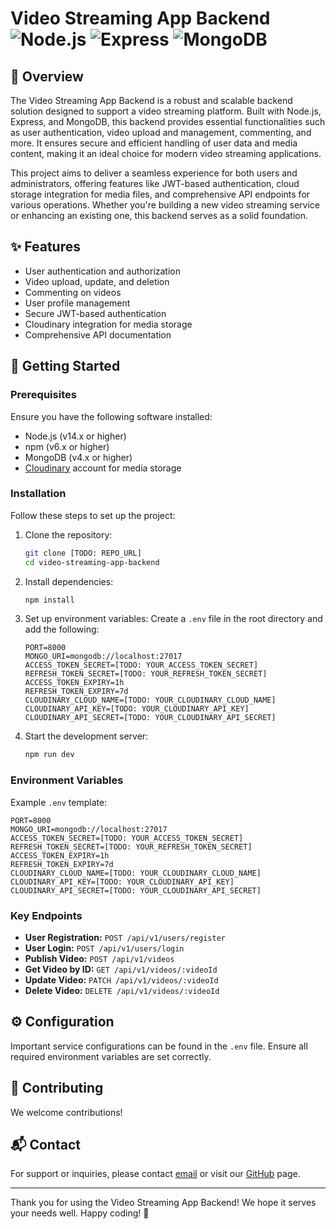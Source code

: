 # Video Streaming App Backend ![Node.js](https://img.shields.io/badge/Node.js-339933?style=for-the-badge&logo=nodedotjs&logoColor=white) ![Express](https://img.shields.io/badge/Express-000000?style=for-the-badge&logo=express&logoColor=white) ![MongoDB](https://img.shields.io/badge/MongoDB-47A248?style=for-the-badge&logo=mongodb&logoColor=white)

## 📌 Overview

The Video Streaming App Backend is a robust and scalable backend solution designed to support a video streaming platform. Built with Node.js, Express, and MongoDB, this backend provides essential functionalities such as user authentication, video upload and management, commenting, and more. It ensures secure and efficient handling of user data and media content, making it an ideal choice for modern video streaming applications.

This project aims to deliver a seamless experience for both users and administrators, offering features like JWT-based authentication, cloud storage integration for media files, and comprehensive API endpoints for various operations. Whether you're building a new video streaming service or enhancing an existing one, this backend serves as a solid foundation.

## ✨ Features

- User authentication and authorization
- Video upload, update, and deletion
- Commenting on videos
- User profile management
- Secure JWT-based authentication
- Cloudinary integration for media storage
- Comprehensive API documentation

## 🚀 Getting Started

### Prerequisites

Ensure you have the following software installed:

- Node.js (v14.x or higher)
- npm (v6.x or higher)
- MongoDB (v4.x or higher)
- [Cloudinary](https://cloudinary.com/) account for media storage

### Installation

Follow these steps to set up the project:

1. Clone the repository:
    ```sh
    git clone [TODO: REPO_URL]
    cd video-streaming-app-backend
    ```

2. Install dependencies:
    ```sh
    npm install
    ```

3. Set up environment variables:
    Create a `.env` file in the root directory and add the following:
    ```env
    PORT=8000
    MONGO_URI=mongodb://localhost:27017
    ACCESS_TOKEN_SECRET=[TODO: YOUR_ACCESS_TOKEN_SECRET]
    REFRESH_TOKEN_SECRET=[TODO: YOUR_REFRESH_TOKEN_SECRET]
    ACCESS_TOKEN_EXPIRY=1h
    REFRESH_TOKEN_EXPIRY=7d
    CLOUDINARY_CLOUD_NAME=[TODO: YOUR_CLOUDINARY_CLOUD_NAME]
    CLOUDINARY_API_KEY=[TODO: YOUR_CLOUDINARY_API_KEY]
    CLOUDINARY_API_SECRET=[TODO: YOUR_CLOUDINARY_API_SECRET]
    ```

4. Start the development server:
    ```sh
    npm run dev
    ```

### Environment Variables

Example `.env` template:
```env
PORT=8000
MONGO_URI=mongodb://localhost:27017
ACCESS_TOKEN_SECRET=[TODO: YOUR_ACCESS_TOKEN_SECRET]
REFRESH_TOKEN_SECRET=[TODO: YOUR_REFRESH_TOKEN_SECRET]
ACCESS_TOKEN_EXPIRY=1h
REFRESH_TOKEN_EXPIRY=7d
CLOUDINARY_CLOUD_NAME=[TODO: YOUR_CLOUDINARY_CLOUD_NAME]
CLOUDINARY_API_KEY=[TODO: YOUR_CLOUDINARY_API_KEY]
CLOUDINARY_API_SECRET=[TODO: YOUR_CLOUDINARY_API_SECRET]
```

<!-- ## 🔧 API Documentation -->

<!-- The API documentation is available via [Postman](TODO: LINK_TO_POSTMAN_COLLECTION) or [Swagger](TODO: LINK_TO_SWAGGER_DOCS). -->

### Key Endpoints

- **User Registration:** `POST /api/v1/users/register`
- **User Login:** `POST /api/v1/users/login`
- **Publish Video:** `POST /api/v1/videos`
- **Get Video by ID:** `GET /api/v1/videos/:videoId`
- **Update Video:** `PATCH /api/v1/videos/:videoId`
- **Delete Video:** `DELETE /api/v1/videos/:videoId`
<!--
## 🧪 Testing

To run tests, use the following command:
```sh
npm test
```
-->
## ⚙️ Configuration

Important service configurations can be found in the `.env` file. Ensure all required environment variables are set correctly.
<!--
## 📦 Deployment

### Docker

1. Build the Docker image:
    ```sh
    docker build -t video-streaming-app-backend .
    ```

2. Run the Docker container:
    ```sh
    docker run -p 8000:8000 --env-file .env video-streaming-app-backend
    ```

### Heroku

1. Create a new Heroku app:
    ```sh
    heroku create [APP_NAME]
    ```

2. Set environment variables on Heroku:
    ```sh
    heroku config:set PORT=8000 MONGO_URI=[YOUR_MONGO_URI] ACCESS_TOKEN_SECRET=[YOUR_ACCESS_TOKEN_SECRET] REFRESH_TOKEN_SECRET=[YOUR_REFRESH_TOKEN_SECRET] CLOUDINARY_CLOUD_NAME=[YOUR_CLOUDINARY_CLOUD_NAME] CLOUDINARY_API_KEY=[YOUR_CLOUDINARY_API_KEY] CLOUDINARY_API_SECRET=[YOUR_CLOUDINARY_API_SECRET]
    ```

3. Deploy to Heroku:
    ```sh
    git push heroku main
    ```
-->
<!-- ### AWS

Refer to the [AWS Deployment Guide](TODO: LINK_TO_AWS_DEPLOYMENT_GUIDE) for detailed instructions. -->

## 🤝 Contributing

We welcome contributions! 
<!-- Please read our [Contributing Guidelines](TODO: LINK_TO_CONTRIBUTING_GUIDELINES) before submitting a pull request. -->

<!-- ## 📄 License

This project is licensed under the [MIT License](LICENSE). -->

## 📬 Contact

For support or inquiries, please contact [email](codex.hseyaj26@gmail.com) or visit our [GitHub](https://github.com/hseyaj04) page.

---

Thank you for using the Video Streaming App Backend! We hope it serves your needs well. Happy coding! 🚀
